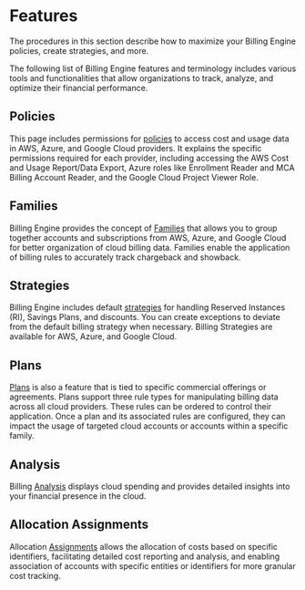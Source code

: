 # Features 

The procedures in this section describe how to maximize your Billing Engine policies, create strategies, and more.

The following list of Billing Engine features and terminology includes various tools and functionalities that allow organizations to track, analyze, and optimize their financial performance.

## Policies

This page includes permissions for [policies](https://docs.spot.io/billing-engine/tutorials/billing-engine-policy) to access cost and usage data in AWS, Azure, and Google Cloud providers. It explains the specific permissions required for each provider, including accessing the AWS Cost and Usage Report/Data Export, Azure roles like Enrollment Reader and MCA Billing Account Reader, and the Google Cloud Project Viewer Role.

## Families 

Billing Engine provides the concept of [Families](https://docs.spot.io/billing-engine/tutorials/families) that allows you to group together accounts and subscriptions from AWS, Azure, and Google Cloud for better organization of cloud billing data. Families enable the application of billing rules to accurately track chargeback and showback.  

## Strategies 

Billing Engine includes default [strategies](https://docs.spot.io/billing-engine/tutorials/strategies) for handling Reserved Instances (RI), Savings Plans, and discounts. You can create exceptions to deviate from the default billing strategy when necessary. Billing Strategies are available for AWS, Azure, and Google Cloud. 

## Plans 

[Plans](https://docs.spot.io/billing-engine/tutorials/plans) is also a feature that is tied to specific commercial offerings or agreements. Plans support three rule types for manipulating billing data across all cloud providers. These rules can be ordered to control their application. Once a plan and its associated rules are configured, they can impact the usage of targeted cloud accounts or accounts within a specific family. 

## Analysis 

Billing [Analysis](https://docs.spot.io/billing-engine/tutorials/analysis) displays cloud spending and provides detailed insights into your financial presence in the cloud. 

## Allocation Assignments

Allocation [Assignments](https://docs.spot.io/billing-engine/tutorials/allocation-assignments) allows the allocation of costs based on specific identifiers, facilitating detailed cost reporting and analysis, and enabling association of accounts with specific entities or identifiers for more granular cost tracking.
